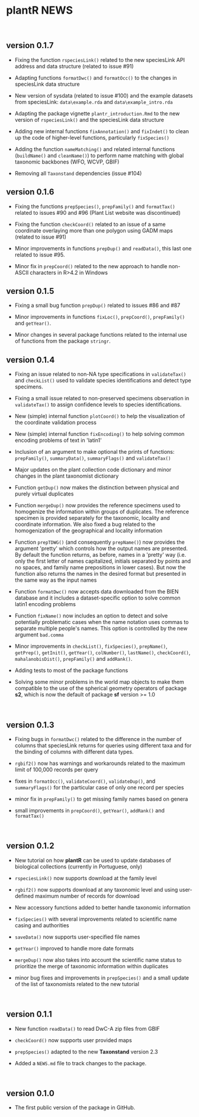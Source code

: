 # plantR NEWS

<br/>

## version 0.1.7

* Fixing the function `rspeciesLink()` related to the new speciesLink API address and data structure (related to issue #91)

* Adapting functions `formatDwc()` and `formatOcc()` to the changes in speciesLink data structure

* New version of sysdata (related to issue #100) and the example datasets from speciesLink: `data\example.rda` and  `data\example_intro.rda`

* Adapting the package vignette `plantr_introduction.Rmd` to the new version of `rspeciesLink()` and the speciesLink data structure

* Adding new internal functions `fixAnnotation()` and `fixIndet()` to clean up the code of higher-level functions, particularly `fixSpecies()`

* Adding the function `nameMatching()` and related internal functions (`buildName()` and `cleanName()`) to perform name matching with global taxonomic backbones (WFO, WCVP, GBIF)

* Removing all `Taxonstand` dependencies (issue #104)


## version 0.1.6

* Fixing the functions `prepSpecies()`,  `prepFamily()` and `formatTax()` related to issues #90 and #96 (Plant List website was discontinued)

* Fixing the function `checkCoord()` related to an issue of a same coordinate overlaying more than one  polygon using GADM maps (related to issue #91)

* Minor improvements in functions `prepDup()` and `readData()`, this last one related to issue #95. 

* Minor fix in `prepCoord()` related to the new approach to handle non-ASCII characters in R>4.2 in Windows


## version 0.1.5

* Fixing a small bug function `prepDup()` related to issues #86 and #87

* Minor improvements in functions `fixLoc()`, `prepCoord()`, 
`prepFamily()` and `getYear()`. 

* Minor changes in several package functions related to the internal use of 
functions from the package `stringr`. 


## version 0.1.4

* Fixing an issue related to non-NA type specifications in `validateTax()` and
`checkList()` used to validate species identifications and detect type
specimens.

* Fixing a small issue related to non-preserved specimens observation in
`validateTax()` to assign confidence levels to species identifications. 

* New (simple) internal function `plotCoord()` to help the
visualization of the coordinate validation process

* New (simple) internal function `fixEncoding()` to help solving 
common encoding problems of text in 'latin1'

* Inclusion of an argument to make optional the prints of functions:
`prepFamily()`, `summaryData()`, `summaryFlags()` and `validateTax()`

* Major updates on the plant collection code dictionary and minor changes in
the plant taxonomist dictionary

* Function `getDup()` now makes the distinction between physical and purely
virtual duplicates

* Function `mergeDup()` now provides the reference specimens used to homogenize
the information within groups of duplicates. The reference specimen is provided
separately for the taxonomic, locality and coordinate information. We also fixed
a bug related to the homogenization of the geographical and locality information

* Function `prepTDWG()` (and consequently `prepName()`) now provides the
argument 'pretty' which controls how the output names are presented. By default
the function returns, as before, names in a 'pretty' way (i.e. only the first
letter of names capitalized, initials separated by points and no spaces, and
family name prepositions in lower cases). But now the function also returns the
names in the desired format but presented in the same way as the input names

* Function `formatDwc()` now accepts data downloaded from the BIEN database and
it includes a dataset-specific option to solve common latin1 encoding problems

* Function `fixName()` now includes an option to detect and solve potentially
problematic cases when the name notation uses commas to separate multiple
people's names. This option is controlled by the new argument `bad.comma`

* Minor improvements in `checkList()`, `fixSpecies()`, `prepName()`,
`getPrep()`, `getInit()`, `getYear()`, `colNumber()`, `lastName()`,
`checkCoord()`, `mahalanobisDist()`, `prepFamily()` and `addRank()`.

* Adding tests to most of the package functions

* Solving some minor problems in the world map objects to make them compatible
to the use of the spherical geometry operators of package __s2__, which is now
the default of package __sf__ version >= 1.0



<br/>

## version 0.1.3

* Fixing bugs in `formatDwc()` related to the difference in the number of
columns that speciesLink returns for queries using different taxa and for the
binding of columns with different data types.

* `rgbif2()` now has warnings and workarounds related to the maximum limit of
100,000 records per query

* fixes in `formatOcc()`, `validateCoord()`, `validateDup()`, and
`summaryFlags()` for the particular case of only one record per species

* minor fix in `prepFamily()` to get missing family names based on genera

* small improvements in `prepCoord()`, `getYear()`, `addRank()` and
`formatTax()`


<br/>

## version 0.1.2

* New tutorial on how __plantR__ can be used to update databases of biological
collections (currently in Portuguese, only)

* `rspeciesLink()` now supports download at the family level

* `rgbif2()` now supports download at any taxonomic level and using user-defined 
maximum number of records for download

* New accessory functions added to better handle taxonomic information

* `fixSpecies()` with several improvements related to scientific name casing and
authorities

* `saveData()` now supports user-specified file names

* `getYear()` improved to handle more date formats

* `mergeDup()` now also takes into account the scientific name status to
prioritize the merge of taxonomic information within duplicates

* minor bug fixes and improvements in `prepSpecies()` and a small update of the
list of taxonomists related to the new tutorial 


<br/>

## version 0.1.1

* New function `readData()` to read DwC-A zip files from GBIF

* `checkCoord()` now supports user provided maps

* `prepSpecies()` adapted to the new __Taxonstand__ version 2.3

* Added a `NEWS.md` file to track changes to the package.


<br/>

## version 0.1.0

* The first public version of the package in GitHub.
